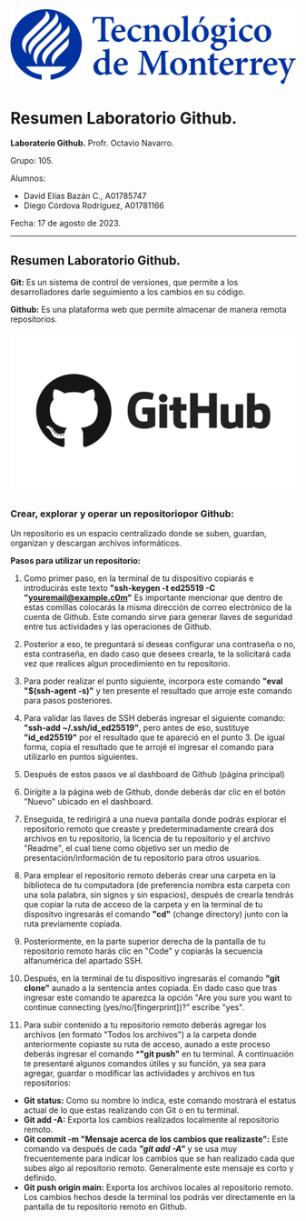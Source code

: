 ![Logo Tec](/Imagenes/Tec.png)

# Resumen Laboratorio Github.

**Laboratorio Github.**
Profr. Octavio Navarro.

Grupo: 105.

Alumnos:

- David Elías Bazán C., A01785747
- Diego Córdova Rodríguez, A01781166

Fecha: 
17 de agosto de 2023.

---

## Resumen Laboratorio Github.

**Git:** Es un sistema de control de versiones, que permite a los desarrolladores darle seguimiento a los cambios en su código.

**Github:** Es una plataforma web que permite almacenar de manera remota repositorios.

![Logo Github](/Imagenes/Github.jpg)

### Crear, explorar y operar un repositoriopor Github:

Un repositorio es un espacio centralizado donde se suben, guardan, organizan y descargan archivos informáticos.


**Pasos para utilizar un repositorio:** 
1. Como primer paso, en la terminal de tu dispositivo copiarás e introducirás este texto **"ssh-keygen -t ed25519 -C "youremail@example.c0m"** Es importante mencionar que dentro de estas comillas colocarás la misma dirección de correo electrónico de la cuenta de Github. Este comando sirve para generar llaves de seguridad entre tus actividades y las operaciones de Github.
2. Posterior a eso, te preguntará si deseas configurar una contraseña o no, esta contraseña, en dado caso que desees crearla, te la solicitará cada vez que realices algun procedimiento en tu repositorio.
3. Para poder realizar el punto siguiente, incorpora este comando **"eval "$(ssh-agent -s)"** y ten presente el resultado que arroje este comando para pasos posteriores.
4. Para validar las llaves de SSH deberás ingresar el siguiente comando: **"ssh-add ~/.ssh/id_ed25519"**, pero antes de eso, sustituye **"id_ed25519"** por el resultado que te apareció en el punto 3. De igual forma, copia el resultado que te arrojé el ingresar el comando para utilizarlo en puntos siguientes.
5. Después de estos pasos ve al dashboard de Github (página principal) 

2. Dirígite a la  página web de Github, donde deberás dar clic en el botón "Nuevo" ubicado en el dashboard.
3. Enseguida, te redirigirá a una nueva pantalla donde podrás explorar el repositorio remoto que creaste y predeterminadamente creará dos archivos en tu repositorio, la licencia de tu repositorio y el archivo "Readme", el cual tiene como objetivo ser un medio de presentación/información de tu repositorio para otros usuarios.
3. Para emplear el repositorio remoto deberás crear una carpeta en la biblioteca de tu computadora (de preferencia nombra esta carpeta con una sola palabra, sin signos y sin espacios), después de crearla tendrás que copiar la ruta de acceso de la carpeta y en la terminal de tu dispositvo ingresarás el comando **"cd"** (change directory) junto con la ruta previamente copiada.
4. Posteriormente, en la parte superior derecha de la pantalla de tu repositorio remoto harás clic en "Code" y copiarás la secuencia alfanumérica del apartado SSH.
5. Después, en la terminal de tu dispositivo ingresarás el comando **"git clone"** aunado a la sentencia antes copiada. En dado caso que tras ingresar este comando te aparezca la opción "Are you sure you want to continue connecting (yes/no/[fingerprint])?” escribe "yes".
6. Para subir contenido a tu repositorio remoto deberás agregar los archivos (en formato "Todos los archivos") a la carpeta donde anteriormente copiaste su ruta de acceso, aunado a este proceso deberás ingresar el comando ***"git push"** en tu terminal. 
A continuación te presentaré algunos comandos útiles y su función, ya sea para  agregar, guardar o modificar las actividades y archivos en tus repositorios:
- **Git status:** Como su nombre lo indica, este comando mostrará el estatus actual de lo que estas realizando con Git o en tu terminal.
- **Git add -A:** Exporta los cambios realizados localmente al repositorio remoto.
- **Git commit -m "Mensaje acerca de los cambios que realizaste":** Este comando va después de cada ***"git add -A"*** y se usa muy frecuentemente para indicar los cambios que se han realizado cada que subes algo al repositorio remoto. Generalmente este mensaje es corto y definido.
- **Git push origin main:** Exporta los archivos locales al repositorio remoto.
Los cambios hechos desde la terminal los podrás ver directamente en la pantalla de tu repositorio remoto en Github.

